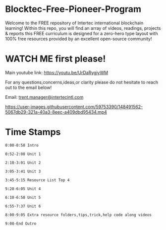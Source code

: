 # Blocktec-Free-Pioneer-Program

Welcome to the FREE repository of Intertec international blockchain learning! Within this repo, you will find an array of videos, readings, projects & reports
this FREE curriculum is designed for a zero-hero type layout with 100% free resources provided by an excellent open-source community!

  # WATCH ME first please!
  
  Main youtube link: https://youtu.be/UrDaRygjyWM
   
  For any questions,concerns,ideas,or clarity please do not hesitate to reach out to the email below!
  
  Email: trent.manager@intertecintl.com
  
  
  



https://user-images.githubusercontent.com/59753390/148491562-5067db29-321a-40a3-8eec-a409dbd95434.mp4



  
     
   # Time Stamps
    
    
    0:00-0:50 Intro

    0:52-2:08 Unit 1

    2:10-3:01 Unit 2

    3:05-3:41 Unit 3

    3:45-5:15 Resource List Top 4

    5:20-6:05 Unit 4

    6:10-6:50 Unit 5

    6:55-7:37 Unit 6

    8:00-9:05 Extra resource folders,tips,trick,help code along videos

    9:08-End Outro

  

     

    







